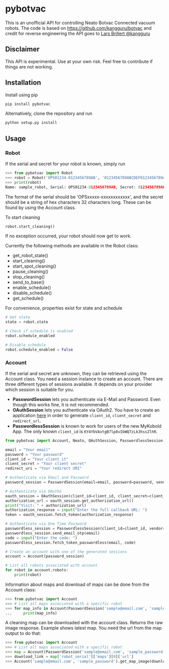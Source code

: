 # pybotvac

This is an unofficial API for controlling Neato Botvac Connected vacuum robots.
The code is based on https://github.com/kangguru/botvac and credit for reverse engineering the API goes to
[Lars Brillert @kangguru](https://github.com/kangguru)

## Disclaimer
This API is experimental. Use at your own risk. Feel free to contribute if things are not working.

## Installation
Install using pip

```bash
pip install pybotvac
```

Alternatively, clone the repository and run

```bash
python setup.py install
```

## Usage
### Robot
If the serial and secret for your robot is known, simply run

```python
>>> from pybotvac import Robot
>>> robot = Robot('OPS01234-0123456789AB', '0123456789ABCDEF0123456789ABCDEF', 'my_robot_name')
>>> print(robot)
Name: sample_robot, Serial: OPS01234-0123456789AB, Secret: 0123456789ABCDEF0123456789ABCDEF
```

The format of the serial should be 'OPSxxxxx-xxxxxxxxxxxx', and the secret should be a string of hex characters 32 characters long.
These can be found by using the Account class.

To start cleaning

```python
robot.start_cleaning()
```

If no exception occurred, your robot should now get to work.

Currently the following methods are available in the Robot class:

* get_robot_state()
* start_cleaning()
* start_spot_cleaning()
* pause_cleaning()
* stop_cleaning()
* send_to_base()
* enable_schedule()
* disable_schedule()
* get_schedule()

For convenience, properties exist for state and schedule

```python
# Get state
state = robot.state

# Check if schedule is enabled
robot.schedule_enabled

# Disable schedule
robot.schedule_enabled = False
```

### Account
If the serial and secret are unknown, they can be retrieved using the Account class.
You need a session instance to create an account.
There are three different types of sessions available.
It depends on your provider which session is suitable for you.

* **PasswordSession** lets you authenticate via E-Mail and Password. Even though this works fine, it is not recommended.
* **OAuthSession** lets you authenticate via OAuth2. You have to create an application [here](https://developers.neatorobotics.com/applications) in order to generate `client_id`, `client_secret` and `redirect_url`.
* **PasswordlessSession** is known to work for users of the new MyKobold App. The only known `client_id` is `KY4YbVAvtgB7lp8vIbWQ7zLk3hssZlhR`.

```python
from pybotvac import Account, Neato, OAuthSession, PasswordlessSession, PasswordSession, Vorwerk

email = "Your email"
password = "Your password"
client_id = "Your client it"
client_secret = "Your client secret"
redirect_uri = "Your redirect URI"

# Authenticate via Email and Password
password_session = PasswordSession(email=email, password=password, vendor=Neato())

# Authenticate via OAuth2
oauth_session = OAuthSession(client_id=client_id, client_secret=client_secret, redirect_uri=redirect_uri, vendor=Neato())
authorization_url = oauth_session.get_authorization_url()
print("Visit: " + authorization_url)
authorization_response = input("Enter the full callback URL: ")
token = oauth_session.fetch_token(authorization_response)

# Authenticate via One Time Password
passwordless_session = PasswordlessSession(client_id=client_id, vendor=Vorwerk())
passwordless_session.send_email_otp(email)
code = input("Enter the code: ")
passwordless_session.fetch_token_passwordless(email, code)

# Create an account with one of the generated sessions
account = Account(password_session)

# List all robots associated with account
for robot in account.robots:
    print(robot)
```

Information about maps and download of maps can be done from the Account class:

```python
>>> from pybotvac import Account
>>> # List all maps associated with a specific robot
>>> for map_info in Account(PasswordSession('sample@email.com', 'sample_password')).maps:
...     print(map_info)
```

A cleaning map can be downloaded with the account class. Returns the raw image response. Example shows latest map.
You need the url from the map output to do that:

```python
>>> from pybotvac import Account
>>> # List all maps associated with a specific robot
>>> map = Account(PasswordSession('sample@email.com', 'sample_password')).maps
>>> download_link = map['robot_serial']['maps'][0]['url']
>>> Account('sample@email.com', 'sample_password').get_map_image(download_link)
```
